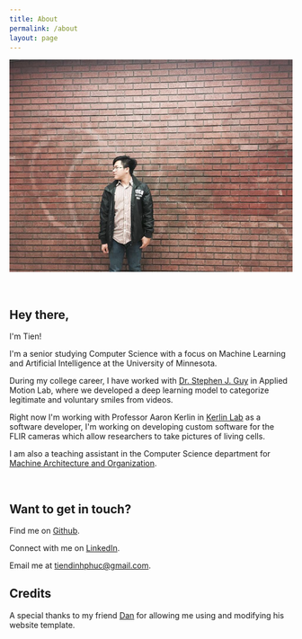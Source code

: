 ```yaml
---
title: About
permalink: /about
layout: page
---
```

![me](/assets/img/about/me.jpg)

<br/>

## Hey there,

I'm Tien!

I'm a senior studying Computer Science with a focus on Machine Learning and Artificial Intelligence at the University of Minnesota.

During my college career, I have worked with [Dr. Stephen J. Guy](https://www-users.cs.umn.edu/~sjguy/) in Applied Motion Lab, where we developed a deep 
learning model to categorize legitimate and voluntary smiles from videos.

Right now I'm working with Professor Aaron Kerlin in [Kerlin Lab](https://kerlinlab.org/) as a software developer,
I'm working on developing custom software for the FLIR cameras which allow researchers to take pictures of living cells.

I am also a teaching assistant in the Computer Science department for
[Machine Architecture and Organization](https://www-users.cs.umn.edu/~kauffman/2021/).

<br/>

## Want to get in touch?

Find me on [Github](http://github.com/tienpdinh).

Connect with me on [LinkedIn](https://www.linkedin.com/in/tien-dinh).

Email me at [tiendinhphuc@gmail.com](mailto:tiendinhphuc@gmail.com).

## Credits

A special thanks to my friend [Dan](https://danielshervheim.com/) for allowing me using and modifying his website template.
